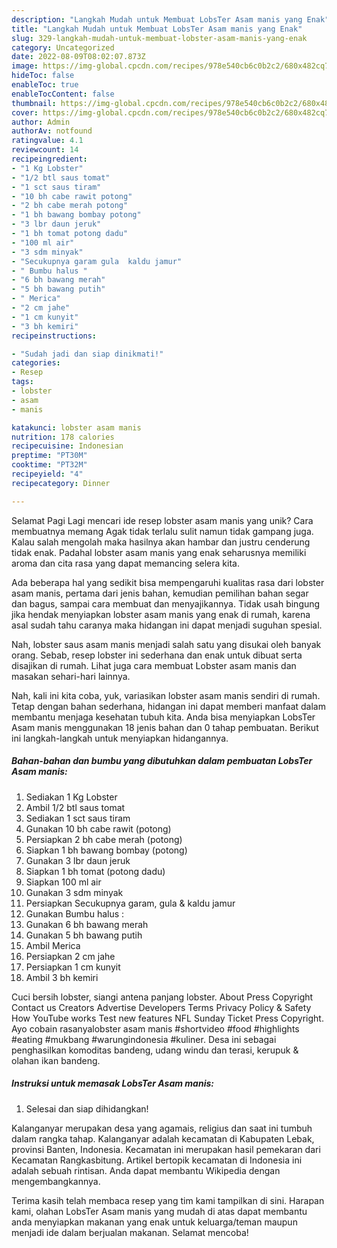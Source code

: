 ```yaml
---
description: "Langkah Mudah untuk Membuat LobsTer Asam manis yang Enak"
title: "Langkah Mudah untuk Membuat LobsTer Asam manis yang Enak"
slug: 329-langkah-mudah-untuk-membuat-lobster-asam-manis-yang-enak
category: Uncategorized
date: 2022-08-09T08:02:07.873Z
image: https://img-global.cpcdn.com/recipes/978e540cb6c0b2c2/680x482cq70/lobster-asam-manis-foto-resep-utama.jpg
hideToc: false
enableToc: true
enableTocContent: false
thumbnail: https://img-global.cpcdn.com/recipes/978e540cb6c0b2c2/680x482cq70/lobster-asam-manis-foto-resep-utama.jpg
cover: https://img-global.cpcdn.com/recipes/978e540cb6c0b2c2/680x482cq70/lobster-asam-manis-foto-resep-utama.jpg
author: Admin
authorAv: notfound
ratingvalue: 4.1
reviewcount: 14
recipeingredient:
- "1 Kg Lobster"
- "1/2 btl saus tomat"
- "1 sct saus tiram"
- "10 bh cabe rawit potong"
- "2 bh cabe merah potong"
- "1 bh bawang bombay potong"
- "3 lbr daun jeruk"
- "1 bh tomat potong dadu"
- "100 ml air"
- "3 sdm minyak"
- "Secukupnya garam gula  kaldu jamur"
- " Bumbu halus "
- "6 bh bawang merah"
- "5 bh bawang putih"
- " Merica"
- "2 cm jahe"
- "1 cm kunyit"
- "3 bh kemiri"
recipeinstructions:

- "Sudah jadi dan siap dinikmati!"
categories:
- Resep
tags:
- lobster
- asam
- manis

katakunci: lobster asam manis 
nutrition: 178 calories
recipecuisine: Indonesian
preptime: "PT30M"
cooktime: "PT32M"
recipeyield: "4"
recipecategory: Dinner

---
```



Selamat Pagi Lagi mencari ide resep lobster asam manis yang unik? Cara membuatnya memang Agak tidak terlalu sulit namun tidak gampang juga. Kalau salah mengolah maka hasilnya akan hambar dan justru cenderung tidak enak. Padahal lobster asam manis yang enak seharusnya memiliki aroma dan cita rasa yang dapat memancing selera kita.


Ada beberapa hal yang sedikit bisa mempengaruhi kualitas rasa dari lobster asam manis, pertama dari jenis bahan, kemudian pemilihan bahan segar dan bagus, sampai cara membuat dan menyajikannya. Tidak usah bingung jika hendak menyiapkan lobster asam manis yang enak di rumah, karena asal sudah tahu caranya maka hidangan ini dapat menjadi suguhan spesial.

Nah, lobster saus asam manis menjadi salah satu yang disukai oleh banyak orang. Sebab, resep lobster ini sederhana dan enak untuk dibuat serta disajikan di rumah. Lihat juga cara membuat Lobster asam manis dan masakan sehari-hari lainnya.


Nah, kali ini kita coba, yuk, variasikan lobster asam manis sendiri di rumah. Tetap dengan bahan sederhana, hidangan ini dapat memberi manfaat dalam membantu menjaga kesehatan tubuh kita. Anda bisa menyiapkan LobsTer Asam manis menggunakan 18 jenis bahan dan 0 tahap pembuatan. Berikut ini langkah-langkah untuk menyiapkan hidangannya.

<!--inarticleads1-->

##### Bahan-bahan dan bumbu yang dibutuhkan dalam pembuatan LobsTer Asam manis:

1. Sediakan 1 Kg Lobster
1. Ambil 1/2 btl saus tomat
1. Sediakan 1 sct saus tiram
1. Gunakan 10 bh cabe rawit (potong)
1. Persiapkan 2 bh cabe merah (potong)
1. Siapkan 1 bh bawang bombay (potong)
1. Gunakan 3 lbr daun jeruk
1. Siapkan 1 bh tomat (potong dadu)
1. Siapkan 100 ml air
1. Gunakan 3 sdm minyak
1. Persiapkan Secukupnya garam, gula &amp; kaldu jamur
1. Gunakan  Bumbu halus :
1. Gunakan 6 bh bawang merah
1. Gunakan 5 bh bawang putih
1. Ambil  Merica
1. Persiapkan 2 cm jahe
1. Persiapkan 1 cm kunyit
1. Ambil 3 bh kemiri


Cuci bersih lobster, siangi antena panjang lobster. About Press Copyright Contact us Creators Advertise Developers Terms Privacy Policy &amp; Safety How YouTube works Test new features NFL Sunday Ticket Press Copyright. Ayo cobain rasanyalobster asam manis #shortvideo #food #highlights #eating #mukbang #warungindonesia #kuliner. Desa ini sebagai penghasilkan komoditas bandeng, udang windu dan terasi, kerupuk &amp; olahan ikan bandeng. 

<!--inarticleads2-->

##### Instruksi untuk memasak LobsTer Asam manis:


1. Selesai dan siap dihidangkan!

Kalanganyar merupakan desa yang agamais, religius dan saat ini tumbuh dalam rangka tahap. Kalanganyar adalah kecamatan di Kabupaten Lebak, provinsi Banten, Indonesia. Kecamatan ini merupakan hasil pemekaran dari Kecamatan Rangkasbitung. Artikel bertopik kecamatan di Indonesia ini adalah sebuah rintisan. Anda dapat membantu Wikipedia dengan mengembangkannya. 

Terima kasih telah membaca resep yang tim kami tampilkan di sini. Harapan kami, olahan LobsTer Asam manis yang mudah di atas dapat membantu anda menyiapkan makanan yang enak untuk keluarga/teman maupun menjadi ide dalam berjualan makanan. Selamat mencoba!
